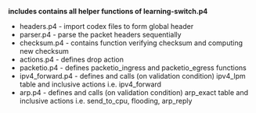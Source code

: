 **includes contains all helper functions of learning-switch.p4**

- headers.p4 - import codex files to form global header
- parser.p4 - parse the packet headers sequentially
- checksum.p4 - contains function verifying checksum and computing new checksum
- actions.p4 - defines drop action
- packetio.p4 - defines packetio_ingress and packetio_egress functions
- ipv4_forward.p4 - defines and calls (on validation condition) ipv4_lpm table and inclusive actions i.e. ipv4_forward
- arp.p4 - defines and calls (on validation condition) arp_exact table and inclusive actions i.e. send_to_cpu, flooding, arp_reply